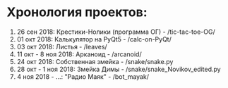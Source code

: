 Хронология проектов:
===========
1. 26 сен 2018: Крестики-Нолики (программа ОГ) - /tic-tac-toe-OG/
2. 01 окт 2018: Калькулятор на PyQt5 - /calc-on-PyQt/
3. 03 окт 2018: Листья - /leaves/
4. 11 окт - 8 ноя 2018: Арканоид - /arcanoid/
5. 24 окт 2018: Собственная змейка - /snake/snake.py
6. 28 окт - 1 ноя 2018: Змейка Димы - /snake/snake_Novikov_edited.py
7. 4 ноя 2018 - ...: "Радио Маяк" - /bot_mayak/

